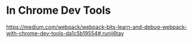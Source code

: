 # In Chrome Dev Tools
https://medium.com/webpack/webpack-bits-learn-and-debug-webpack-with-chrome-dev-tools-da1c5b19554#.runij6tay
